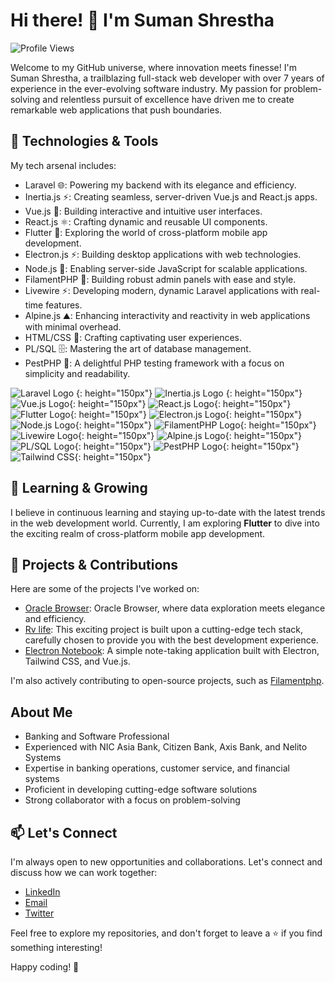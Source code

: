 # Hi there! 👋 I'm Suman Shrestha

![Profile Views](https://komarev.com/ghpvc/?username=summonshr&color=blueviolet)

Welcome to my GitHub universe, where innovation meets finesse! I'm Suman Shrestha, a trailblazing full-stack web developer with over 7 years of experience in the ever-evolving software industry. My passion for problem-solving and relentless pursuit of excellence have driven me to create remarkable web applications that push boundaries.

## 🚀 Technologies & Tools

My tech arsenal includes:

- Laravel :globe_with_meridians:: Powering my backend with its elegance and efficiency.
- Inertia.js :zap:: Creating seamless, server-driven Vue.js and React.js apps.
- Vue.js :art:: Building interactive and intuitive user interfaces.
- React.js :atom_symbol:: Crafting dynamic and reusable UI components.
- Flutter :iphone:: Exploring the world of cross-platform mobile app development.
- Electron.js :zap:: Building desktop applications with web technologies.
- Node.js :rocket:: Enabling server-side JavaScript for scalable applications.
- FilamentPHP :wrench:: Building robust admin panels with ease and style.
- Livewire :zap:: Developing modern, dynamic Laravel applications with real-time features.
- Alpine.js :mountain:: Enhancing interactivity and reactivity in web applications with minimal overhead.
- HTML/CSS :rainbow:: Crafting captivating user experiences.
- PL/SQL :file_cabinet:: Mastering the art of database management.
- PestPHP :bug:: A delightful PHP testing framework with a focus on simplicity and readability.



![Laravel Logo](https://laravel.com/img/notification-logo.png "Laravel Logo") {: height="150px"}
![Inertia.js Logo](https://avatars.githubusercontent.com/u/47703742?s=280&v=4) {: height="150px"}
![Vue.js Logo](https://vuejs.org/images/logo.png){: height="150px"}
![React.js Logo](https://www.datocms-assets.com/45470/1631110818-logo-react-js.png){: height="150px"}
![Flutter Logo](https://static1.xdaimages.com/wordpress/wp-content/uploads/2018/02/Flutter-Framework-Feature-Image-Background-Colour.png){: height="150px"}
![Electron.js Logo](https://electronjs.org/images/electron-logo.svg){: height="150px"}
![Node.js Logo](https://nodejs.org/static/images/logo.svg){: height="150px"}
![FilamentPHP Logo](https://user-images.githubusercontent.com/41773797/131910226-676cb28a-332d-4162-a6a8-136a93d5a70f.png){: height="150px"}
![Livewire Logo](https://laravel-livewire.com/img/twitter.png){: height="150px"}
![Alpine.js Logo](https://alpinejs.dev/alpine_long.svg){: height="150px"}
![PL/SQL Logo](https://cdn.educba.com/academy/wp-content/uploads/2019/01/PL-SQL-Commands1.jpg){: height="150px"}
![PestPHP Logo](https://pestphp.com/www/assets/logo.svg){: height="150px"}
![Tailwind CSS](https://upload.wikimedia.org/wikipedia/commons/thumb/9/95/Tailwind_CSS_logo.svg/512px-Tailwind_CSS_logo.svg.png?20220224135351){: height="150px"}


## 🌱 Learning & Growing

I believe in continuous learning and staying up-to-date with the latest trends in the web development world. Currently, I am exploring **Flutter** to dive into the exciting realm of cross-platform mobile app development.

## 🌟 Projects & Contributions

Here are some of the projects I've worked on:

- [Oracle Browser](https://github.com/Summonshr/oracle-browser): Oracle Browser, where data exploration meets elegance and efficiency.
- [Rv life](https://github.com/Summonshr/rvlife): This exciting project is built upon a cutting-edge tech stack, carefully chosen to provide you with the best development experience.
- [Electron Notebook](https://github.com/Summonshr/electron-notebook): A simple note-taking application built with Electron, Tailwind CSS, and Vue.js.

I'm also actively contributing to open-source projects, such as [Filamentphp](https://github.com/filamentphp/filament).

## About Me

- Banking and Software Professional
- Experienced with NIC Asia Bank, Citizen Bank, Axis Bank, and Nelito Systems
- Expertise in banking operations, customer service, and financial systems
- Proficient in developing cutting-edge software solutions
- Strong collaborator with a focus on problem-solving

## 📫 Let's Connect

I'm always open to new opportunities and collaborations. Let's connect and discuss how we can work together:

- [LinkedIn](https://linkedin.com/in/suman-shresth)
- [Email](mailto:summonshr@gmail.com)
- [Twitter](https://twitter.com/sumfreelancer)

Feel free to explore my repositories, and don't forget to leave a ⭐️ if you find something interesting!

Happy coding! 🚀
